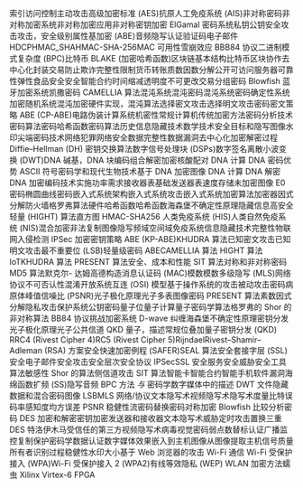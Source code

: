 索引访问控制主动攻击高级加密标准 (AES)抗原人工免疫系统 (AIS)非对称密码非对称加密系统非对称加密应用非对称密钥加密 ElGamal 密码系统私钥公钥安全攻击攻击，安全级别属性基加密 (ABE)音频隐写认证验证码电子邮件 HDCPHMAC_SHAHMAC-SHA-256MAC 可用性雪崩效应 BBB84 协议二进制模式复杂度 (BPC)比特币 BLAKE (加密哈希函数)区块链基本结构比特币区块协作去中心化封装交易防止欺诈完整性限制货币转账质数因数分解公开可访问服务器可靠性弹性食品安全安全智能合约时间缩减透明度不可更改交易分组密码 Blowfish 蓝牙加密系统凯撒密码 CAMELLIA 算法混沌系统混沌密码混沌系统密码确定性系统加密随机系统混沌加密硬件实现，混沌算法选择密文攻击选择明文攻击密码密文策略 ABE (CP-ABE)电路伪装计算系统机密性常规计算机传统加密方法密码分析技术密码算法密码哈希函数密码算法历史信息隐藏技术数学技术安全目标和隐写图像水印尖端密码技术网络犯罪网络安全数据完整性数据漏洞去中心化加密解密过程 Diffie–Hellman (DH) 密钥交换算法数字信号处理块 (DSPs)数字签名离散小波变换 (DWT)DNA 碱基，DNA 块编码组合解密加密核酸配对 DNA 计算 DNA 密码优势 ASCII 符号密码学和现代生物技术基于 DNA 加密图像 DNA 计算 DNA 解密 DNA 加密编码技术实施功率需求接收器表基础发送器表速度存储未加密图像 E0 密码椭圆曲线密码嵌入式系统架构嵌入式系统攻击嵌入式系统加密算法加密器因式分解防火墙格罗弗算法硬件哈希函数哈希函数海森堡不确定性原理隐藏信息高安全轻量 (HIGHT) 算法直方图 HMAC-SHA256 人类免疫系统 (HIS)人类自然免疫系统 (NIS)混合加密非法复制图像隐写频域空间域免疫系统信息隐藏技术完整性物联网入侵检测 IPSec 加密密钥策略 ABE (KP-ABE)KHUDRA 算法已知密文攻击已知明文攻击最不重要位 (LSB)轻量级密码 ABECAMELLIA 算法 HIGHT 算法 IoTKHUDRA 算法 PRESENT 算法安全、成本和性能 SIT 算法对称和非对称密码 MD5 算法默克尔- 达姆高德构造消息认证码 (MAC)模数模数多级隐写 (MLS)网络协议不可否认性混淆开放系统互连 (OSI) 模型基于操作系统的攻击被动攻击密码病原体峰值信噪比 (PSNR)光子极化原理光子多表图像密码 PRESENT 算法素数因式分解隐私攻击保护系统公钥密码量子位量子计算量子密码学算法格罗弗的 Shor 的非对称算法 BB84 协议挑战加密系统 D-wave 纠缠海森堡不确定性原理密钥分发光子极化原理光子公共信道 QKD 量子，描述常规位叠加量子密钥分发 (QKD) RRC4 (Rivest Cipher 4)RC5 (Rivest Cipher 5)RijndaelRivest–Shamir–Adleman (RSA) 方案安全快速加密例程 (SAFER)SEAL 算法安全套接字层 (SSL)安全电子邮件安全攻击安全层次安全协议 IPSecSSL 安全服务安全威胁安全工具算法敏感性 Shor 的算法侧信道攻击 SIT 算法智能卡智能合约智能手机软件漏洞海绵函数扩频 (SS)隐写音频 BPC 方法 *与* 密码学数字媒体中的描述 DWT 文件隐藏数据和混合密码图像 LSBMLS 网络/协议文本隐写术视频隐写术隐写术度量比特误码率感知度均方误差 PSNR 稳健性流密码替换密码对称加密 Blowfish 比较分析密码 DES 加密和解密密钥加密发送器和接收器文本隐写术威胁定时攻击置换三重 DES 特洛伊木马受信任的第三方视频隐写术病毒视觉密码弱点数替标认证广播监控复制保护密码学数据认证数字媒体效果嵌入到主机图像从图像提取主机信号质量所有者识别过程稳健性水印大小基于 Web 浏览器的攻击 Wi-Fi 通信 Wi-Fi 受保护接入 (WPA)Wi-Fi 受保护接入 2 (WPA2)有线等效隐私 (WEP) WLAN 加密方法蠕虫 Xilinx Virtex-6 FPGA
